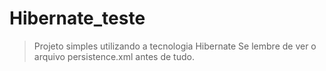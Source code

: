 # Hibernate_teste
> Projeto simples utilizando a tecnologia Hibernate
Se lembre de ver o arquivo persistence.xml antes de tudo.
